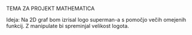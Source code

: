 
TEMA ZA PROJEKT MATHEMATICA

Ideja: Na 2D graf bom izrisal logo superman-a s pomočjo večih omejenih funkcij. Z manipulate bi spreminjal velikost logota.
